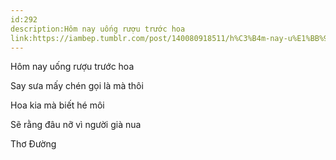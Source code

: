 ```yaml
---
id:292
description:Hôm nay uống rượu trước hoa
link:https://iambep.tumblr.com/post/140080918511/h%C3%B4m-nay-u%E1%BB%91ng-r%C6%B0%E1%BB%A3u-tr%C6%B0%E1%BB%9Bc-hoa-say-s%C6%B0a-m%E1%BA%A5y-ch%C3%A9n-g%E1%BB%8Di
---
```


Hôm nay uống rượu trước hoa

Say sưa mấy chén gọi là mà thôi

Hoa kia mà biết hé môi

Sẽ rằng đâu nỡ vì người già nua

Thơ Đường